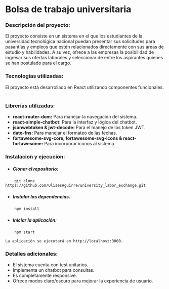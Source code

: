 # Bolsa de trabajo universitaria
### Descripción del proyecto:
El proyecto consiste en un sistema en el que los estudiantes de la universidad tecnológica nacional puedan presentar sus solicitudes para pasantías y empleos que estén relacionados directamente con sus áreas de estudio y habilidades. 
A su vez, ofrece a las empresas la posibilidad de ingresar sus ofertas laborales y seleccionar de entre los aspirantes quienes se han postulado para el cargo. 

### Tecnologías utilizadas:
El proyecto está desarrollado en React utilizando componentes funcionales.
.
### Librerías utilizadas:
- **react-router-dom:** Para manejar la navegación del sistema.
- **react-simple-chatbot:** Para la interfaz y lógica del chatbot.
- **jsonwebtoken & jwt-decode:** Para el manejo de los token JWT. 
- **date-fns:** Para manejar el formateo de las fechas.
- **fortawesome-svg-core, fortawesome-svg-icons & react-fortawesome:** Para incorporar iconos al sistema.


### Instalacion y ejecucion:

- ##### Clonar el repositorio:
```
    git clone https://github.com/UlisesAguirre/university_labor_exchange.git
```
- ##### Instalar las dependencias.
```
    npm install
```
- ##### Iniciar la aplicación:
```
    npm start
```

    La aplicación se ejecutará en http://localhost:3000.

### Detalles adicionales:
- El sistema cuenta con test unitarios.
- Implementa un chatbot para consultas.
- Es completamente responsive.
- Ofrece modos claro/oscuro para mejorar la experiencia de usuario.

